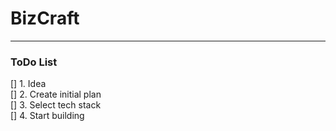 # BizCraft
---
### ToDo List
[] 1. Idea <br>
[] 2. Create initial plan <br>
[] 3. Select tech stack <br>
[] 4. Start building <br>
